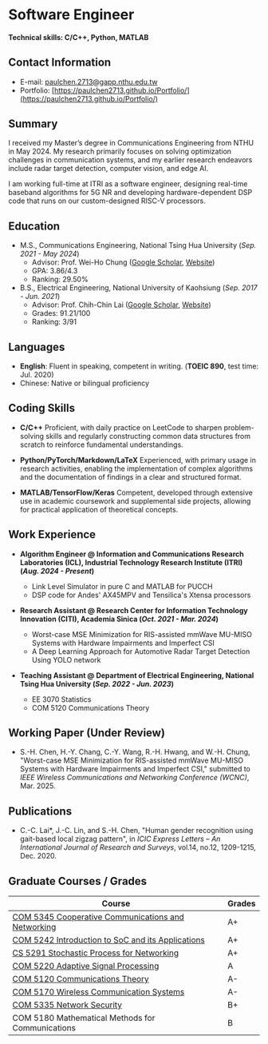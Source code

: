 # **Software Engineer**

#### Technical skills: C/C++, Python, MATLAB


## **Contact Information**
- E-mail: paulchen.2713@gapp.nthu.edu.tw
- Portfolio: [https://paulchen2713.github.io/Portfolio/](https://paulchen2713.github.io/Portfolio/)
<!-- - Resume on HackMD: [https://hackmd.io/@Shao-Heng/r1cHBCbz0](https://hackmd.io/@Shao-Heng/r1cHBCbz0) -->


## **Summary**
I received my Master’s degree in Communications Engineering from NTHU in May 2024. My research primarily focuses on solving optimization challenges in communication systems, and my earlier research endeavors include radar target detection, computer vision, and edge AI.

I am working full-time at ITRI as a software engineer, designing real-time baseband algorithms for 5G NR and developing hardware-dependent DSP code that runs on our custom-designed RISC-V processors. 


<!-- ## **Job hunting**
I am seeking **entry-level** positions in Hsinchu, Zhubei, and Zhunan. While I have a focused interest in embedded **firmware**, system **software**, and **AI/DSP/communications** algorithms, I am open to exploring all potential opportunities, regardless of their direct alignment with my academic background. 
I am a keen and passionate learner, equipped to quickly adapt and excel in fast-paced environments, mastering necessary skills and knowledge along the way. -->


## **Education**
- M.S., Communications Engineering,  National Tsing Hua University (*Sep. 2021 - May 2024*)
  - Advisor: Prof. Wei-Ho Chung ([Google Scholar](https://scholar.google.com/citations?user=5vpmKfkAAAAJ&hl=zh-TW), [Website](https://www.ee.nthu.edu.tw/whchung/index.html))
  - GPA: 3.86/4.3
  - Ranking: 29.50%
- B.S., Electrical Engineering, National University of Kaohsiung (*Sep. 2017 - Jun. 2021*)
  - Advisor: Prof. Chih-Chin Lai ([Google Scholar](https://scholar.google.com.tw/citations?hl=zh-TW&user=_ASFBLsAAAAJ), [Website](https://ee.nuk.edu.tw/p/406-1039-53841,r1680.php?Lang=zh-tw))
  - Grades: 91.21/100
  - Ranking: 3/91 
  

## **Languages**
- **English**: Fluent in speaking, competent in writing. (**TOEIC 890**, test time: Jul. 2020)
- Chinese: Native or bilingual proficiency



## **Coding Skills**
- **C/C++**
Proficient, with daily practice on LeetCode to sharpen problem-solving skills and regularly constructing common data structures from scratch to reinforce fundamental understandings.

- **Python/PyTorch/Markdown/LaTeX**
Experienced, with primary usage in research activities, enabling the implementation of complex algorithms and the documentation of findings in a clear and structured format.

- **MATLAB/TensorFlow/Keras**
Competent, developed through extensive use in academic coursework and supplemental side projects, allowing for practical application of theoretical concepts.



## **Work Experience**
- **Algorithm Engineer @ Information and Communications Research Laboratories (ICL), Industrial Technology Research Institute (ITRI) (*Aug. 2024 - Present*)**
  - Link Level Simulator in pure C and MATLAB for PUCCH
  - DSP code for Andes' AX45MPV and Tensilica's Xtensa processors
- **Research Assistant @ Research Center for Information Technology Innovation (CITI), Academia Sinica (*Oct. 2021 - Mar. 2024*)**
  - Worst-case MSE Minimization for RIS-assisted mmWave MU-MISO Systems with Hardware Impairments and Imperfect CSI 
    <!--   - My thesis research introduces a novel DRL-based discrete optimization framework aimed at mitigating various hardware impairments and CSI imperfections in RIS-assisted mmWave MU-MISO systems. -->
  - A Deep Learning Approach for Automotive Radar Target Detection Using YOLO network
    <!--   - My initial research focused on radar target detection, computer vision, and edge AI. Particularly, I developed a custom YOLOv3 model from scratch for object detection on the RD maps. -->


- **Teaching Assistant @ Department of Electrical Engineering, National Tsing Hua University (*Sep. 2022 - Jun. 2023*)**
  - EE 3070 Statistics 
  - COM 5120 Communications Theory 


## **Working Paper (Under Review)**
- S.-H. Chen, H.-Y. Chang, C.-Y. Wang, R.-H. Hwang, and W.-H. Chung, "Worst-case MSE Minimization for RIS-assisted mmWave MU-MISO Systems with Hardware Impairments and Imperfect CSI," submitted to *IEEE Wireless Communications and Networking Conference (WCNC)*, Mar. 2025.


## **Publications**
- C.-C. Lai\*, J.-C. Lin, and S.-H. Chen, "Human gender recognition using gait-based local zigzag pattern", in *ICIC Express Letters – An International Journal of Research and Surveys*, vol.14, no.12, 1209-1215, Dec. 2020.


## **Graduate Courses / Grades**

|  Course |  Grades |
| ------- | ------- |
| [COM 5345 Cooperative Communications and Networking](https://github.com/paulchen2713/NTHU-CCN_2022)    | A+ | 
| [COM 5242 Introduction to SoC and its Applications](https://github.com/paulchen2713/NTHU-SoC_2022) | A+ | 
| [CS 5291 Stochastic Process for Networking](https://github.com/paulchen2713/NTHU-Stochastic_Process_2022) | A+ | 
| [COM 5220 Adaptive Signal Processing](https://github.com/paulchen2713/NTHU-ASP_2021) | A | 
| [COM 5120 Communications Theory](https://github.com/paulchen2713/NTHU-Communication_Theory_2022) | A- | 
| [COM 5170 Wireless Communication Systems](https://github.com/paulchen2713/NTHU-WCS_2021) | A- | 
| [COM 5335 Network Security](https://github.com/paulchen2713/NTHU-Network_Security_2022) | B+ | 
| COM 5180 Mathematical Methods for Communications | B | 



